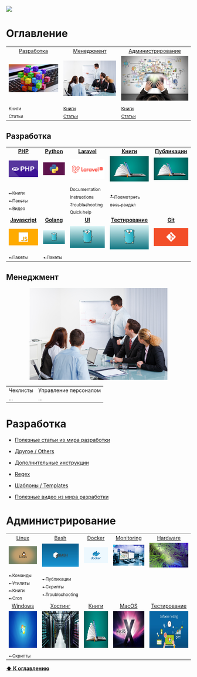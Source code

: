 ![](https://github.styleci.io/repos/7548986/shield?style=plastic)

# Оглавление
<table>
    <tr>
        <td align="center">
            <a href="#разработка">Разработка</a>
        </td>
        <td align="center">
            <a href="#менеджмент">Менеджмент</a>
        </td>
        <td align="center">
            <a href="#администрирование">Администрирование</a>
        </td>
    </tr>
    <tr>
        <td align="center">
            <a href="programming"><img src="images/programming.jpg" width=300px;></a>
        </td>
        <td align="center">
            <a href="#management"><img src="images/management.jpg" width=300px;></a>
        </td>
        <td align="center">
            <a href="#administration"><img src="images/administration.jpg" width=300px;></a>
        </td> 
    </tr>
    <tr>
        <td>
            <sub>Книги</sub><br/>
            <sub>Статьи</sub>
        </td>
        <td>
            <sub><a href="/Management/Books/README.md">Книги</a></sub><br/>
            <sub><a href="/Management/Posts/README.md">Статьи</a></sub>
        </td>
        <td>
            <sub><a href="/Management/Books/README.md">Книги</a></sub><br/>
            <sub><a href="/Management/Posts/README.md">Статьи</a></sub>
        </td> 
    </tr>
</table>

## Разработка

<table>
    <tr>
        <td align="center">
            <a href="/Development/Laravel/README.md"><b>PHP</b></a>
        </td>
        <td align="center">
            <a href="/Development/Python/.."><b>Python</b></a>
        </td>
        <td align="center">
            <a href="/Development/Laravel/README.md"><b>Laravel</b></a>
        </td>
        <td align="center">
            <a href="/Development/Books/README.md"><b>Книги</b></a>
        </td>
        <td align="center">
            <a href="#"><b>Публикации</b></a>
        </td>
    </tr>
    <tr>
        <td align="center">
            <img src="images/php.png" width="150">
        </td>
        <td align="center">
            <img src="images/python.jpg" width="150">
        </td>
        <td align="center">
                <img src="images/laravel.png" width="150">
        </td>
        <td align="center">
                <img src="images/books.jpg" width="150">
        </td>
        <td align="center">
                <img src="images/books.jpg" width="150">
        </td>
    </tr>
    <tr>
        <td>
            <a href=""><sub>&bull; Книги</sub></a></br>
            <a href="/Development/PHP_Packets/README.md"><sub>&bull; Пакеты</sub></a></br>
            <a href="/PHP/Videos/README.md"><sub>&bull; Видео</sub></a></br>
        </td>
        <td>
        </td>
        <td>
            <a href="/Development/Laravel/Documentation/README.md"><sub>Documentation</sub></a><br/>
            <a href="/Development/Laravel/Instructions/"><sub>Instructions</sub></a><br/>
            <a href="/Development/Laravel/Troubleshooting/README.md"><sub>Troubleshooting</sub></a><br/>
            <a href="/Development/Laravel/QuickHelp/README.md"><sub>Quick help</sub></a>
        </td>
        <td>
            <a href="/Development/Books/README.md">&bull; <sub>Посмотреть весь раздел</sub></a><br/>
        </td>
    </tr>
    <tr>
        <td align="center">
            <a href="#"><b>Javascript</b></a>
        </td>
        <td align="center">
            <a href="#"><b>Golang</b></a>
        </td>
        <td align="center">
            <a href="/Development/UI/README.md"><b>UI</b></a>
        </td>
        <td align="center">
            <a href="/Development/Testing/README.md"><b>Тестирование</b></a>
        </td>
        <td align="center">
            <a href="#"><b>Git</b></a>
        </td>
    </tr>
    <tr>
        <td align="center">
            <img src="images/javascript.jpg" width="150">
        </td>
        <td align="center">
            <img src="images/golang.jpg" width="150">
        </td>
        <td align="center">
            <img src="images/golang.jpg" width="150">
        </td>
        <td align="center">
            <img src="images/golang.jpg" width="150">
        </td>
        <td align="center">
            <img src="images/git.png" width="150">
        </td>
    </tr>
    <tr>
        <td>
            <a href="/Development/Javascript_Packets/README.md"><sub>&bull; Пакеты</sub></a>
        </td>
        <td>
            <a href="/Development/Golang_Packets/README.md"><sub>&bull; Пакеты</sub></a>
        </td>
    </tr>
</table>


## Менеджмент
<p align="center">
    <img src="images/management.jpg" height=250px;>
</p>

<table>
    <tr>
        <td align="center">
            Чеклисты
        </td>
        <td align="center">
            Управление персоналом
        </td>
    </tr>
    <tr>
        <td>
            ...
        </td>
        <td>
            ...
        </td>
    </tr>
</table>


# Разработка

* [Полезные статьи из мира разработки](Development/Docs)


* [Другое / Others](Development/Others)
* [Дополнительные инструкции](/Development/PHP_Packets/Instructions)
* [Regex](Development/Regex)
* [Шаблоны / Templates](Development/Templates)
* [Полезные видео из мира разработки](Development/Videos)

# Администрирование

<table>
    <tr>
        <td align="center">
            <a href="/DevOps/Bash/">Linux</a><br/>
        </td>
        <td align="center">
            <a href="/DevOps/Bash/">Bash</a><br/>
        </td>
        <td align="center">
            <a href="/Management/Posts/README.md">Docker</a><br/>
        </td>
        <td align="center">
            <a href="/DevOps/Monitoring/README.md">Monitoring</a>
        </td>
        <td align="center">
            <a href="/Hardware">Hardware</a>
        </td>
    </tr>
    <tr>
        <td align="center">
            <img src="images/linux.jpg" width="150">
        </td>
        <td align="center">
            <img src="images/bash.jpg" width="150">
        </td>
        <td align="center">
            <img src="images/docker.jpg" width="150">
        </td>
        <td align="center">
            <img src="images/monitoring.jpg" width="150">
        </td>
        <td align="center">
            <img src="images/hardware.jpg" width="150">
        </td>
    </tr>
    <tr>
        <td>
            <a href="/DevOps/Linux_Commands/README.md"><sub>&bull; Команды</sub></a><br/>
            <a href="/DevOps/Linux_Utils/README.md"><sub>&bull; Утилиты</sub></a><br/>
            <a href="/DevOps/Books/README.md"><sub>&bull; Книги</sub></a><br/>
            <a href="/DevOps/Cron"><sub>&bull; Cron</sub></a><br/>
        </td>
            <td>
                <a href="/DevOps/Bash/Posts/README.md"><sub>&bull; Публикации</sub></a><br/>
                <a href="/DevOps/Bash/Scripts/.."><sub>&bull; Скрипты</sub></a><br/>
                <a href="/DevOps/Bash/Torubleshooting/"><sub>&bull; Troubleshooting</sub></a>
        </td>
    </tr>
    <tr>
        <td align="center">
            <a href="#">Windows</a><br/>
        </td>
        <td align="center">
            <a href="/DevOps/Hosting/README.md">Хостинг</a><br/>
        </td>
        <td align="center">
            <a href="/DevOps/Books/README.md">Книги</a><br/>
        </td>
        <td align="center">
            <a href="/DevOps/MacOS/README.md">MacOS</a>
        </td>
        <td align="center">
            <a href="/DevOps/Testing/README.md">Тестирование</a>
        </td>
    </tr>
    <tr>
        <td align="center">
             <img src="images/windows.jpg" width="150" height="100">
        </td>
        <td align="center">
            <img src="images/hosting.jpg" width="150" height="100">
        </td>
        <td align="center">
            <img src="images/books.jpg" width="150" height="100">
        </td>
        <td align="center">
            <img src="images/macos.jpeg" width="150" height="100">
        </td>
        <td align="center">
            <img src="images/testing.jpg" width="150" height="100">
        </td>
    </tr>
    <tr>
        <td>
            <a href="/DevOps/CMDScripts/"><sub>&bull; Скрипты</sub></a>
        </td>
    </tr>
</table>

**[⬆ К оглавлению](#Оглавление)**